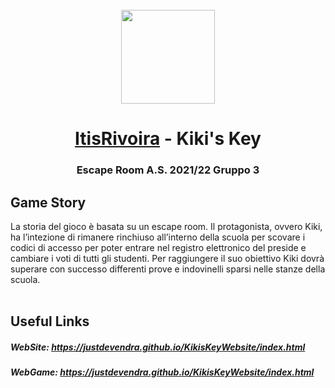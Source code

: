 <br>
<div align="center">
<!-- Title: -->
  <a href="https://github.com/itisrivoira/">
    <img src="https://raw.githubusercontent.com/itisrivoira/KikisKey/main/sitoWeb/assets/img/main/logo.png" height="150">
  </a>
  <h1><a href="https://github.com/itisrivoira/">ItisRivoira</a> - Kiki's Key</h1>

<!-- Short description: -->
  <h3>Escape Room A.S. 2021/22 Gruppo 3</h3>
</div>

## Game Story

La storia del gioco è basata su un escape room. Il protagonista, ovvero Kiki, ha l’intezione di rimanere rinchiuso all’interno della scuola per scovare i codici di accesso per poter entrare nel registro elettronico del preside e cambiare i voti di tutti gli studenti. Per raggiungere il suo obiettivo Kiki dovrà superare con successo differenti prove e indovinelli sparsi nelle stanze della scuola.
<br/><br/>

## Useful Links

<h5>WebSite: <a href="https://justdevendra.github.io/KikisKeyWebsite/index.html">https://justdevendra.github.io/KikisKeyWebsite/index.html</a></h5>
<h5>WebGame: <a href="https://justdevendra.github.io/KikisKeyWebGame/">https://justdevendra.github.io/KikisKeyWebsite/index.html</a></h5>





